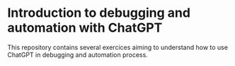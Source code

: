 # Introduction to debugging and automation with ChatGPT

This repository contains several exercices aiming to understand how to use ChatGPT in debugging and automation process.